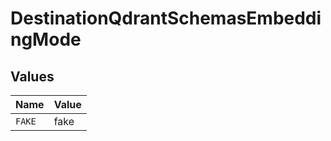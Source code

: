 # DestinationQdrantSchemasEmbeddingMode


## Values

| Name   | Value  |
| ------ | ------ |
| `FAKE` | fake   |